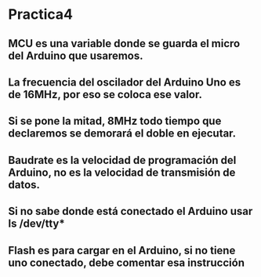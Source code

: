 # Practica4

## MCU es una variable donde se guarda el micro del Arduino que usaremos.
## La frecuencia del oscilador del Arduino Uno es de 16MHz, por eso se coloca ese valor. 
## Si se pone la mitad, 8MHz todo tiempo que declaremos se demorará el doble en ejecutar.
## Baudrate es la velocidad de programación del Arduino, no es la velocidad de transmisión de datos.
## Si no sabe donde está conectado el Arduino usar ls /dev/tty*
## Flash es para cargar en el Arduino, si no tiene uno conectado, debe comentar esa instrucción
